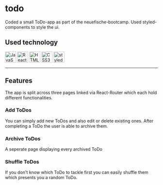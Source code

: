 # todo

Coded a small ToDo-app as part of the neuefische-bootcamp. Used styled-components to style the ui.

## Used technology

<p align="left">
<a href="https://developer.mozilla.org/en-US/docs/Web/JavaScript" target="_blank" rel="noreferrer"><img src="https://raw.githubusercontent.com/danielcranney/readme-generator/main/public/icons/skills/javascript-colored.svg" width="36" height="36" alt="JavaScript" /></a>
<a href="https://reactjs.org/" target="_blank" rel="noreferrer"><img src="https://raw.githubusercontent.com/danielcranney/readme-generator/main/public/icons/skills/react-colored.svg" width="36" height="36" alt="React" /></a>
<a href="https://developer.mozilla.org/en-US/docs/Glossary/HTML5" target="_blank" rel="noreferrer"><img src="https://raw.githubusercontent.com/danielcranney/readme-generator/main/public/icons/skills/html5-colored.svg" width="36" height="36" alt="HTML5" /></a>
<a href="https://www.w3.org/TR/CSS/#css" target="_blank" rel="noreferrer"><img src="https://raw.githubusercontent.com/danielcranney/readme-generator/main/public/icons/skills/css3-colored.svg" width="36" height="36" alt="CSS3" /></a>
<a href="https://www.styled-components.com" target="_blank" rel="noreferrer"><img src="https://raw.githubusercontent.com/styled-components/brand/master/styled-components.png" width="36" height="36" alt="styled-components" /></a>
</p>

<hr>

## Features

The app is split across three pages linked via React-Router which each hold different functionalities.

### Add ToDos

You can simply add new ToDos and also edit or delete existing ones. After completing a ToDo the user is able to archive them.

### Archive ToDos

A seperate page displaying every archived ToDo

### Shuffle ToDos

If you don't know which ToDo to tackle first you can easily shuffle them which presents you a random ToDo.
